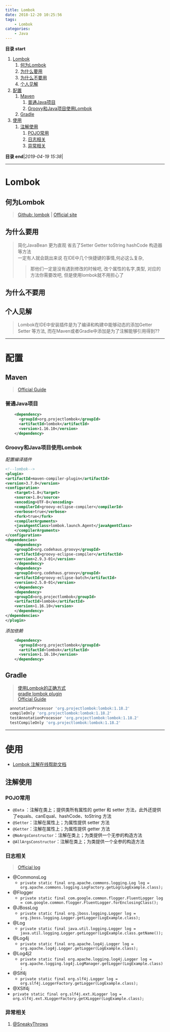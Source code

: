 ```yaml
---
title: Lombok
date: 2018-12-20 10:25:56
tags: 
    - Lombok
categories: 
    - Java
---
```


**目录 start**
 
1. [Lombok](#lombok)
    1. [何为Lombok](#何为lombok)
    1. [为什么要用](#为什么要用)
    1. [为什么不要用](#为什么不要用)
    1. [个人见解](#个人见解)
1. [配置](#配置)
    1. [Maven](#maven)
        1. [普通Java项目](#普通java项目)
        1. [Groovy和Java项目使用Lombok](#groovy和java项目使用lombok)
    1. [Gradle](#gradle)
1. [使用](#使用)
    1. [注解使用](#注解使用)
        1. [POJO常用](#pojo常用)
        1. [日志相关](#日志相关)
        1. [异常相关](#异常相关)

**目录 end**|_2019-04-19 15:38_|
****************************************
# Lombok

## 何为Lombok
> [Github: lombok](https://github.com/rzwitserloot/lombok) | [Official site](https://projectlombok.org/)

## 为什么要用
> 简化JavaBean 更为直观 省去了Setter Getter toString hashCode 构造器等方法  
> 一定有人就会跳出来说 在IDE中几个快捷键的事情,何必这么复杂, 
>> 那他们一定是没有遇到修改的时候吧, 改个属性的名字,类型, 对应的方法你需要改吧, 但是使用lombok就不用担心了

## 为什么不要用

## 个人见解
> Lombok在IDE中安装插件是为了编译和构建中能够动态的添加Getter Setter 等方法, 而在Maven或者Gradle中添加是为了注解能够引用得到??

************************************************

# 配置
## Maven
> [Official Guide](https://projectlombok.org/setup/maven)

### 普通Java项目
```xml
    <dependency>
      <groupId>org.projectlombok</groupId>
      <artifactId>lombok</artifactId>
      <version>1.16.10</version>
    </dependency>
```

### Groovy和Java项目使用Lombok

_配置编译插件_
```xml
<!--lombok-->
<plugin>
<artifactId>maven-compiler-plugin</artifactId>
<version>3.7.0</version>
<configuration>
    <target>1.8</target>
    <source>1.8</source>
    <encoding>UTF-8</encoding>
    <compilerId>groovy-eclipse-compiler</compilerId>
    <verbose>true</verbose>
    <fork>true</fork>
    <compilerArguments>
    <javaAgentClass>lombok.launch.Agent</javaAgentClass>
    </compilerArguments>
</configuration>
<dependencies>
    <dependency>
    <groupId>org.codehaus.groovy</groupId>
    <artifactId>groovy-eclipse-compiler</artifactId>
    <version>2.9.3-01</version>
    </dependency>
    <dependency>
    <groupId>org.codehaus.groovy</groupId>
    <artifactId>groovy-eclipse-batch</artifactId>
    <version>2.5.0-01</version>
    </dependency>
    <dependency>
    <groupId>org.projectlombok</groupId>
    <artifactId>lombok</artifactId>
    <version>1.16.10</version>
    </dependency>
</dependencies>
</plugin>
```
_添加依赖_
```xml
    <dependency>
      <groupId>org.projectlombok</groupId>
      <artifactId>lombok</artifactId>
      <version>1.16.10</version>
    </dependency>
```

## Gradle 

> [使用Lombok的正确方式](https://stackoverflow.com/questions/50519138/annotationprocessor-gradle-4-7-configuration-doesnt-run-lombok)   
> [gradle lombok plugin](https://projectlombok.org/setup/gradle)  
> [Official Guide](https://docs.gradle.org/4.7-rc-1/userguide/java_plugin.html#sec:java_compile_avoidance)  

```groovy
  annotationProcessor 'org.projectlombok:lombok:1.18.2'
  compileOnly 'org.projectlombok:lombok:1.18.2'
  testAnnotationProcessor 'org.projectlombok:lombok:1.18.2'
  testCompileOnly 'org.projectlombok:lombok:1.18.2'
```
*************************

# 使用
- [Lombok 注解在线帮助文档](http://projectlombok.org/features/index)

## 注解使用
### POJO常用
- `@Data` ：注解在类上；提供类所有属性的 getter 和 setter 方法，此外还提供了equals、canEqual、hashCode、toString 方法
- `@Setter`：注解在属性上；为属性提供 setter 方法
- `@Getter`：注解在属性上；为属性提供 getter 方法
- `@NoArgsConstructor`：注解在类上；为类提供一个无参的构造方法
- `@AllArgsConstructor`：注解在类上；为类提供一个全参的构造方法

### 日志相关
> [Official log](https://projectlombok.org/features/log)

- @CommonsLog
  - `private static final org.apache.commons.logging.Log log = org.apache.commons.logging.LogFactory.getLog(LogExample.class);`
- @Flogger
  - `private static final com.google.common.flogger.FluentLogger log = com.google.common.flogger.FluentLogger.forEnclosingClass();`
- @JBossLog
  - `private static final org.jboss.logging.Logger log = org.jboss.logging.Logger.getLogger(LogExample.class);`
- @Log
  - `private static final java.util.logging.Logger log = java.util.logging.Logger.getLogger(LogExample.class.getName());`
- @Log4j
  - `private static final org.apache.log4j.Logger log = org.apache.log4j.Logger.getLogger(LogExample.class);`
- @Log4j2
  - `private static final org.apache.logging.log4j.Logger log = org.apache.logging.log4j.LogManager.getLogger(LogExample.class);`
- @Slf4j
  - `private static final org.slf4j.Logger log = org.slf4j.LoggerFactory.getLogger(LogExample.class);`
- @XSlf4j
- `private static final org.slf4j.ext.XLogger log = org.slf4j.ext.XLoggerFactory.getXLogger(LogExample.class);`

### 异常相关
1. [@SneakyThrows](https://projectlombok.org/features/SneakyThrows)


